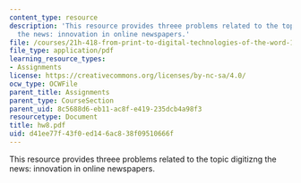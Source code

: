 ```yaml
---
content_type: resource
description: 'This resource provides threee problems related to the topic digitizng
  the news: innovation in online newspapers.'
file: /courses/21h-418-from-print-to-digital-technologies-of-the-word-1450-present-fall-2005/d41ee77f43f0ed146ac838f09510666f_hw8.pdf
file_type: application/pdf
learning_resource_types:
- Assignments
license: https://creativecommons.org/licenses/by-nc-sa/4.0/
ocw_type: OCWFile
parent_title: Assignments
parent_type: CourseSection
parent_uid: 8c5688d6-eb11-ac8f-e419-235dcb4a98f3
resourcetype: Document
title: hw8.pdf
uid: d41ee77f-43f0-ed14-6ac8-38f09510666f
---
```

This resource provides threee problems related to the topic digitizng the news: innovation in online newspapers.